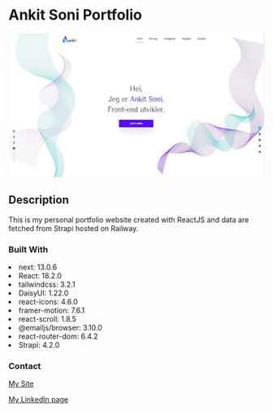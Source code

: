 # Ankit Soni Portfolio

![image](https://github.com/aktson/ankit-react-portfolio/blob/master/src/assets/portfolio-1.jpg)

## Description
This is my personal portfolio website created with ReactJS and data are fetched from Strapi hosted on Railway.


### Built With

 <li> next: 13.0.6</li>
 <li> React: 18.2.0</li>
 <li> tailwindcss: 3.2.1</li>
 <li> DaisyUI: 1.22.0</li>
 <li> react-icons: 4.6.0</li>
 <li> framer-motion: 7.6.1</li>
 <li> react-scroll: 1.8.5</li>
 <li> @emailjs/browser: 3.10.0</li>
 <li> react-router-dom: 6.4.2</li>
 <li> Strapi: 4.2.0</li>


### Contact

[My Site](https://ankitsoni.dev/)

[My LinkedIn page](https://www.linkedin.com/in/ankit-soni-78177b1a/)


